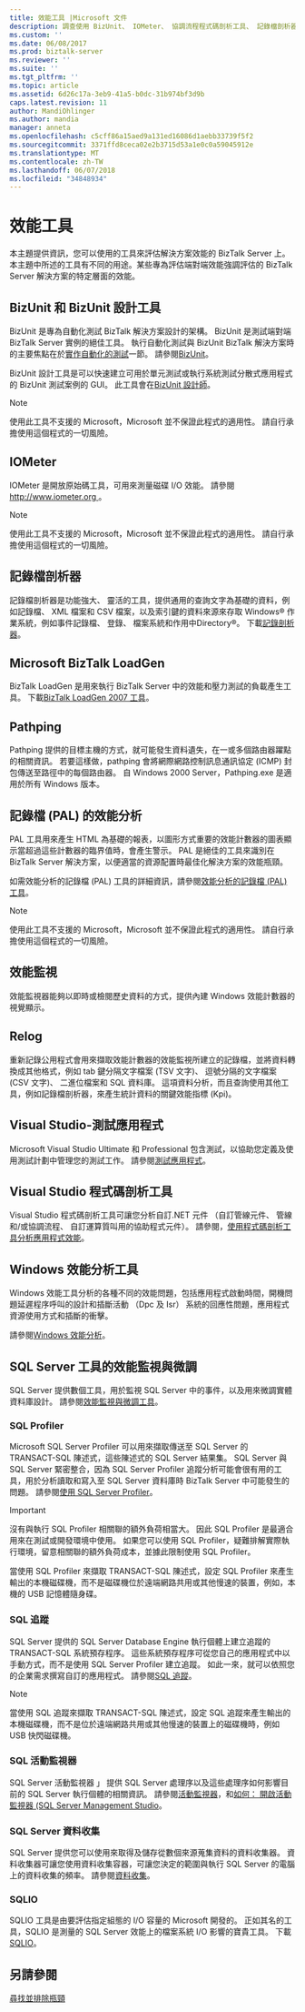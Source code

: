 ```yaml
---
title: 效能工具 |Microsoft 文件
description: 調查使用 BizUnit、 IOMeter、 協調流程程式碼剖析工具、 記錄檔剖析器、 LoadGen 和 SQL 工具的 BizTalk Server 效能問題
ms.custom: ''
ms.date: 06/08/2017
ms.prod: biztalk-server
ms.reviewer: ''
ms.suite: ''
ms.tgt_pltfrm: ''
ms.topic: article
ms.assetid: 6d26c17a-3eb9-41a5-b0dc-31b974bf3d9b
caps.latest.revision: 11
author: MandiOhlinger
ms.author: mandia
manager: anneta
ms.openlocfilehash: c5cff86a15aed9a131ed16086d1aebb33739f5f2
ms.sourcegitcommit: 3371ffd8ceca02e2b3715d53a1e0c0a59045912e
ms.translationtype: MT
ms.contentlocale: zh-TW
ms.lasthandoff: 06/07/2018
ms.locfileid: "34848934"
---
```

# <a name="performance-tools"></a>效能工具
本主題提供資訊，您可以使用的工具來評估解決方案效能的 BizTalk Server 上。 本主題中所述的工具有不同的用途。某些專為評估端對端效能強調評估的 BizTalk Server 解決方案的特定層面的效能。  
 
## <a name="bizunit-and-bizunit-designer"></a>BizUnit 和 BizUnit 設計工具  
 BizUnit 是專為自動化測試 BizTalk 解決方案設計的架構。 BizUnit 是測試端對端 BizTalk Server 實例的絕佳工具。 執行自動化測試與 BizUnit BizTalk 解決方案時的主要焦點在於[實作自動化的測試](../technical-guides/implementing-automated-testing.md)一節。 請參閱[BizUnit](https://github.com/BizUnit/BizUnit)。
  
 BizUnit 設計工具是可以快速建立可用於單元測試或執行系統測試分散式應用程式的 BizUnit 測試案例的 GUI。 此工具會在[BizUnit 設計師](http://go.microsoft.com/fwlink/?LinkID=117917)。  
  
> [!NOTE]  
>  使用此工具不支援的 Microsoft，Microsoft 並不保證此程式的適用性。 請自行承擔使用這個程式的一切風險。  
  
## <a name="iometer"></a>IOMeter  
 IOMeter 是開放原始碼工具，可用來測量磁碟 I/O 效能。 請參閱[ http://www.iometer.org ](http://www.iometer.org/)。
  
> [!NOTE]  
>  使用此工具不支援的 Microsoft，Microsoft 並不保證此程式的適用性。 請自行承擔使用這個程式的一切風險。  
  
## <a name="log-parser"></a>記錄檔剖析器  
 記錄檔剖析器是功能強大、 靈活的工具，提供通用的查詢文字為基礎的資料，例如記錄檔、 XML 檔案和 CSV 檔案，以及索引鍵的資料來源來存取 Windows® 作業系統，例如事件記錄檔、 登錄、 檔案系統和作用中Directory®。 下載[記錄剖析器](https://www.microsoft.com/download/details.aspx?id=24659)。
  
## <a name="microsoft-biztalk-loadgen"></a>Microsoft BizTalk LoadGen  
 BizTalk LoadGen 是用來執行 BizTalk Server 中的效能和壓力測試的負載產生工具。 下載[BizTalk LoadGen 2007 工具](https://www.microsoft.com/download/details.aspx?id=14925)。
  
## <a name="pathping"></a>Pathping  
 Pathping 提供的目標主機的方式，就可能發生資料遺失，在一或多個路由器躍點的相關資訊。 若要這樣做，pathping 會將網際網路控制訊息通訊協定 (ICMP) 封包傳送至路徑中的每個路由器。 自 Windows 2000 Server，Pathping.exe 是適用於所有 Windows 版本。  
  
## <a name="performance-analysis-of-logs-pal"></a>記錄檔 (PAL) 的效能分析  
 PAL 工具用來產生 HTML 為基礎的報表，以圖形方式重要的效能計數器的圖表顯示當超過這些計數器的臨界值時，會產生警示。 PAL 是絕佳的工具來識別在 BizTalk Server 解決方案，以便適當的資源配置時最佳化解決方案的效能瓶頸。  
  
 如需效能分析的記錄檔 (PAL) 工具的詳細資訊，請參閱[效能分析的記錄檔 (PAL) 工具](https://github.com/clinthuffman/PAL)。
  
> [!NOTE]  
>  使用此工具不支援的 Microsoft，Microsoft 並不保證此程式的適用性。 請自行承擔使用這個程式的一切風險。  
  
## <a name="performance-monitor"></a>效能監視  
 效能監視器能夠以即時或檢閱歷史資料的方式，提供內建 Windows 效能計數器的視覺顯示。  
  
## <a name="relog"></a>Relog  
 重新記錄公用程式會用來擷取效能計數器的效能監視所建立的記錄檔，並將資料轉換成其他格式，例如 tab 鍵分隔文字檔案 (TSV 文字)、 逗號分隔的文字檔案 (CSV 文字)、 二進位檔案和 SQL 資料庫。 這項資料分析，而且查詢使用其他工具，例如記錄檔剖析器，來產生統計資料的關鍵效能指標 (Kpi)。 
  
## <a name="visual-studio---testing-the-application"></a>Visual Studio-測試應用程式  
 Microsoft Visual Studio Ultimate 和 Professional 包含測試，以協助您定義及使用測試計劃中管理您的測試工作。 請參閱[測試應用程式](https://docs.microsoft.com/vsts/manual-test/overview)。
  
## <a name="visual-studio-profiling-tools"></a>Visual Studio 程式碼剖析工具  
 Visual Studio 程式碼剖析工具可讓您分析自訂.NET 元件 （自訂管線元件、 管線和/或協調流程、 自訂運算質叫用的協助程式元件）。 請參閱，[使用程式碼剖析工具分析應用程式效能](https://docs.microsoft.com/visualstudio/profiling/performance-explorer)。
  
## <a name="windows-performance-analysis-tools"></a>Windows 效能分析工具  
Windows 效能工具分析的各種不同的效能問題，包括應用程式啟動時間，開機問題延遲程序呼叫的設計和插斷活動 （Dpc 及 Isr） 系統的回應性問題，應用程式資源使用方式和插斷的衝擊。  
  
請參閱[Windows 效能分析](https://docs.microsoft.com/windows-hardware/test/weg/performance-tools)。
  
## <a name="sql-server-tools-for-performance-monitoring-and-tuning"></a>SQL Server 工具的效能監視與微調  
 SQL Server 提供數個工具，用於監視 SQL Server 中的事件，以及用來微調實體資料庫設計。 請參閱[效能監視與微調工具](https://docs.microsoft.com/sql/relational-databases/performance/performance-monitoring-and-tuning-tools)。 
  
### <a name="sql-profiler"></a>SQL Profiler  
 Microsoft SQL Server Profiler 可以用來擷取傳送至 SQL Server 的 TRANSACT-SQL 陳述式，這些陳述式的 SQL Server 結果集。 SQL Server 與 SQL Server 緊密整合，因為 SQL Server Profiler 追蹤分析可能會很有用的工具，用於分析讀取和寫入至 SQL Server 資料庫時 BizTalk Server 中可能發生的問題。 請參閱[使用 SQL Server Profiler](https://docs.microsoft.com/sql/tools/sql-server-profiler/sql-server-profiler-templates-and-permissions)。
  
> [!IMPORTANT]  
>  沒有與執行 SQL Profiler 相關聯的額外負荷相當大。 因此 SQL Profiler 是最適合用來在測試或開發環境中使用。 如果您可以使用 SQL Profiler，疑難排解實際執行環境，留意相關聯的額外負荷成本，並據此限制使用 SQL Profiler。  
> 
>  當使用 SQL Profiler 來擷取 TRANSACT-SQL 陳述式，設定 SQL Profiler 來產生輸出的本機磁碟機，而不是磁碟機位於遠端網路共用或其他慢速的裝置，例如，本機的 USB 記憶體隨身碟。  
  
### <a name="sql-trace"></a>SQL 追蹤  
 SQL Server 提供的 SQL Server Database Engine 執行個體上建立追蹤的 TRANSACT-SQL 系統預存程序。 這些系統預存程序可從您自己的應用程式中以手動方式，而不是使用 SQL Server Profiler 建立追蹤。 如此一來，就可以依照您的企業需求撰寫自訂的應用程式。 請參閱[SQL 追蹤](https://docs.microsoft.com/sql/relational-databases/sql-trace/sql-trace)。 
  
> [!NOTE]  
>  當使用 SQL 追蹤來擷取 TRANSACT-SQL 陳述式，設定 SQL 追蹤來產生輸出的本機磁碟機，而不是位於遠端網路共用或其他慢速的裝置上的磁碟機時，例如 USB 快閃磁碟機。  
  
### <a name="sql-activity-monitor"></a>SQL 活動監視器  
SQL Server 活動監視器 」 提供 SQL Server 處理序以及這些處理序如何影響目前的 SQL Server 執行個體的相關資訊。 請參閱[活動監視器](https://docs.microsoft.com/sql/relational-databases/performance-monitor/activity-monitor)，和[如何： 開啟活動監視器 (SQL Server Management Studio](https://docs.microsoft.com/sql/relational-databases/performance-monitor/open-activity-monitor-sql-server-management-studio)。 
  
### <a name="sql-server-data-collection"></a>SQL Server 資料收集  
SQL Server 提供您可以使用來取得及儲存從數個來源蒐集資料的資料收集器。 資料收集器可讓您使用資料收集容器，可讓您決定的範圍與執行 SQL Server 的電腦上的資料收集的頻率。 請參閱[資料收集](https://docs.microsoft.com/sql/relational-databases/data-collection/data-collection)。
  
### <a name="sqlio"></a>SQLIO  
 SQLIO 工具是由要評估指定組態的 I/O 容量的 Microsoft 開發的。 正如其名的工具，SQLIO 是測量的 SQL Server 效能上的檔案系統 I/O 影響的寶貴工具。 下載[SQLIO](https://www.microsoft.com/download/details.aspx?id=20163)。
  
## <a name="see-also"></a>另請參閱  
 [尋找並排除瓶頸](../technical-guides/finding-and-eliminating-bottlenecks.md)